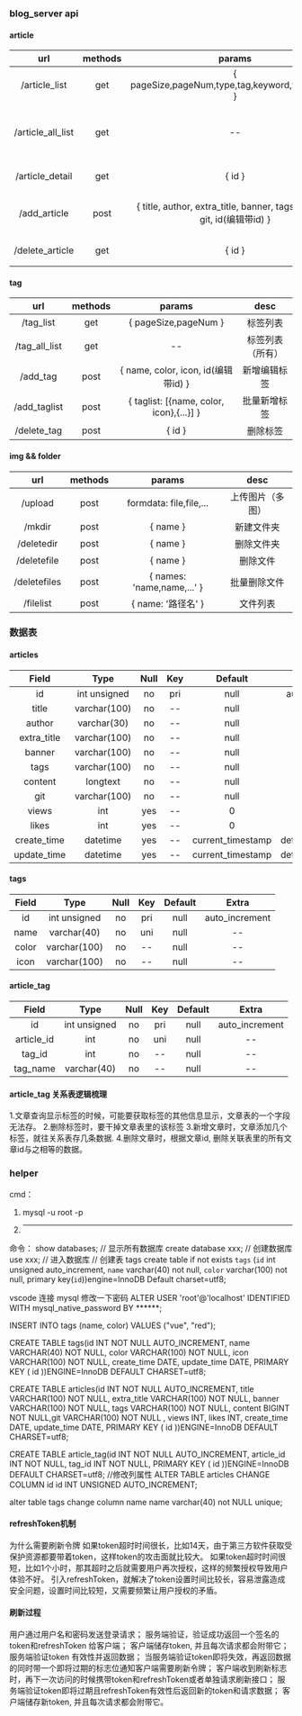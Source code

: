 ### blog_server api
#### article
|  url  |  methods  |  params  |  desc  |
|  :----:  | :----:  | :----:  | :----:  |
|  /article_list | get | { pageSize,pageNum,type,tag,keyword,year,month } | 文章列表 |
|  /article_all_list | get | -- | 文章列表（所有） |
|  /article_detail | get | { id } | 文章详情 |
|  /add_article | post | { title, author, extra_title, banner, tags, content, git, id(编辑带id) } | 新增编辑文章 |
|  /delete_article | get | { id } | 删除文章 |

#### tag
|  url  |  methods  |  params  |  desc  |
|  :----:  | :----:  | :----:  | :----:  |
|  /tag_list | get | { pageSize,pageNum } | 标签列表 |
|  /tag_all_list | get | -- | 标签列表（所有） |
|  /add_tag | post | { name, color, icon, id(编辑带id) } | 新增编辑标签 |
|  /add_taglist | post | { taglist: [{name, color, icon},{...}] } | 批量新增标签 |
|  /delete_tag | post | { id } | 删除标签 |
#### img && folder
|  url  |  methods  |  params  |  desc  |
|  :----:  | :----:  | :----:  | :----:  |
|  /upload | post | formdata: file,file,... | 上传图片（多图） |
|  /mkdir | post | { name } | 新建文件夹 |
|  /deletedir | post | { name } | 删除文件夹 |
|  /deletefile | post | { name } | 删除文件 |
|  /deletefiles | post | { names: 'name,name,...' } | 批量删除文件 |
|  /filelist | post | { name: '路径名' } | 文件列表 |

### 数据表
#### articles
|  Field  |  Type  |  Null  |  Key  |  Default  | Extra |
|  :----: | :----: | :----: | :----:  | :----: | :----: |
|  id | int unsigned | no | pri | null | auto_increment |
|  title | varchar(100) | no | -- | null | -- |
|  author | varchar(30) | no | -- | null | -- |
|  extra_title | varchar(100) | no | -- | null | -- |
|  banner | varchar(100) | no | -- | null | -- |
|  tags | varchar(100) | no | -- | null | -- |
|  content | longtext | no | -- | null | -- |
|  git | varchar(100) | no | -- | null | -- |
|  views | int | yes | -- | 0 | -- |
|  likes | int | yes | -- | 0 | -- |
|  create_time | datetime | yes | -- | current_timestamp | default_generated |
|  update_time | datetime | yes | -- | current_timestamp | default_generated |

#### tags
|  Field  |  Type  |  Null  |  Key  | Default | Extra |
|  :----: | :----: | :----: | :----: | :----: | :----: |
|  id | int unsigned | no | pri | null | auto_increment |
|  name | varchar(40) | no | uni | null | -- |
|  color | varchar(100) | no | -- | null | -- |
|  icon | varchar(100) | no | -- | null | -- |


#### article_tag
|  Field  |  Type  |  Null  |  Key  | Default | Extra |
|  :----: | :----: | :----: | :----: | :----: | :----: |
|  id | int unsigned | no | pri | null | auto_increment |
|  article_id | int | no | uni | null | -- |
|  tag_id | int | no | -- | null | -- |
|  tag_name | varchar(40) | no | -- | null | -- |
#### article_tag 关系表逻辑梳理
1.文章查询显示标签的时候，可能要获取标签的其他信息显示，文章表的一个字段无法存。
2.删除标签时，要干掉文章表里的该标签
3.新增文章时，文章添加几个标签，就往关系表存几条数据.
4.删除文章时，根据文章id, 删除关联表里的所有文章id与之相等的数据。

### helper
cmd：
1. mysql -u root -p
2. ******
命令：
show databases;  // 显示所有数据库
create database xxx; // 创建数据库
use xxx; // 进入数据库
// 创建表 tags
create table if not exists `tags` (`id` int unsigned auto_increment, `name` varchar(40) not null,  `color` varchar(100) not null, primary key(`id`))engine=InnoDB Default charset=utf8;

vscode 连接 mysql 修改一下密码
ALTER USER 'root'@'localhost' IDENTIFIED WITH mysql_native_password BY ******;

INSERT INTO tags (name, color) VALUES ("vue", "red");

CREATE TABLE tags(id INT NOT NULL AUTO_INCREMENT, name VARCHAR(40) NOT NULL, color VARCHAR(100) NOT NULL, icon VARCHAR(100) NOT NULL, create_time DATE, update_time DATE, PRIMARY KEY ( id ))ENGINE=InnoDB DEFAULT CHARSET=utf8;

CREATE TABLE articles(id INT NOT NULL AUTO_INCREMENT, title VARCHAR(100) NOT NULL, extra_title VARCHAR(100) NOT NULL, banner VARCHAR(100) NOT NULL, tags VARCHAR(100) NOT NULL, content BIGINT NOT NULL,git VARCHAR(100) NOT NULL , views INT, likes INT, create_time DATE, update_time DATE, PRIMARY KEY ( id ))ENGINE=InnoDB DEFAULT CHARSET=utf8;

CREATE TABLE article_tag(id INT NOT NULL AUTO_INCREMENT,  article_id INT NOT NULL, tag_id INT NOT NULL, PRIMARY KEY ( id ))ENGINE=InnoDB DEFAULT CHARSET=utf8;
//修改列属性
ALTER TABLE articles CHANGE COLUMN id
id INT UNSIGNED AUTO_INCREMENT;

alter table tags change column name
name varchar(40) not NULL unique;

#### refreshToken机制
为什么需要刷新令牌
如果token超时时间很长，比如14天，由于第三方软件获取受保护资源都要带着token，这样token的攻击面就比较大。
如果token超时时间很短，比如1个小时，那其超时之后就需要用户再次授权，这样的频繁授权导致用户体验不好。
引入refreshToken，就解决了token设置时间比较长，容易泄露造成安全问题，设置时间比较短，又需要频繁让用户授权的矛盾。
#### 刷新过程
用户通过用户名和密码发送登录请求；
服务端验证，验证成功返回一个签名的 token和refreshToken 给客户端；
客户端储存token, 并且每次请求都会附带它；
服务端验证token 有效性并返回数据；
当服务端验证token即将失效，再返回数据的同时带一个即将过期的标志位通知客户端需要刷新令牌；
客户端收到刷新标志时，再下一次访问的时候携带token和refreshToken或者单独请求刷新接口；
服务端验证token即将过期且refreshToken有效性后返回新的token和请求数据；
客户端储存新token, 并且每次请求都会附带它。

